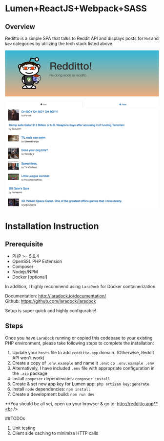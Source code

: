 # Lumen+ReactJS+Webpack+SASS

## Overview
Reditto is a simple SPA that talks to Reddit API and displays posts for `Hot`and `New` categories by utilizing the tech stack listed above.

![alt text](https://raw.githubusercontent.com/murnun/redditto/master/screenshot.png)

# Installation Instruction

## Prerequisite
- PHP >= 5.6.4
- OpenSSL PHP Extension
- Composer
- Nodejs/NPM
- Docker [optional]

In addition, I highly recommend using `LaraDock` for Docker containerization.

Documentation: http://laradock.io/documentation/<br />
Github: https://github.com/laradock/laradock

Setup is super quick and highly configurable!


## Steps

Once you have `LaraDock` running or copied this codebase to your existing PHP environment, please take following steps to complete the installation:

1. Update your `hosts` file to add `redditto.app` domain. (Otherwise, Reddit API won't work)
2. Create a copy of `.env.example` and name it `.env`: `cp .env.example .env`
3. Alternatively, I have included `.env` file with appropriate configuration in the `.zip` package
4. Install `composer` dependencies: `composer install`
5. Create & set new app key for Lumen app: `php artisan key:generate`
6. Install `node` dependencies: `npm install`
7. Create a development build: `npm run dev`


**You should be all set, open up your browser & go to: http://redditto.app**<br />

##TODOs

1. Unit testing
2. Client side caching to minimize HTTP calls
